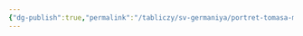 ```yaml
---
{"dg-publish":true,"permalink":"/tabliczy/sv-germaniya/portret-tomasa-mora/","dgPassFrontmatter":true}
---
```



